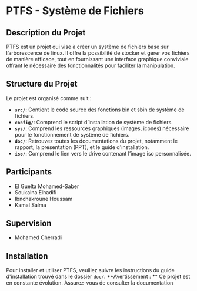 # PTFS - Système de Fichiers 

## Description du Projet

PTFS est un projet qui vise à créer un système de fichiers base sur l’arborescence de linux. Il offre la possibilité de stocker et gérer vos fichiers de manière efficace, tout en fournissant une interface graphique conviviale offrant le nécessaire des fonctionnalités pour faciliter la manipulation.

## Structure du Projet

Le projet est organisé comme suit :

- **`src/`**: Contient le code source des fonctions bin et sbin de système de fichiers.
- **`config/`**: Comprend le script d’installation de système de fichiers.
- **`sys/`**: Comprend les ressources graphiques (images, icones) nécessaire pour le fonctionnement de système de fichiers.
- **`doc/`**: Retrouvez toutes les documentations du projet, notamment le rapport, la présentation (PPT), et le guide d'installation.
- **`iso/`**: Comprend le lien vers le drive contenant l’image iso personnalisée.

## Participants
- El Guelta Mohamed-Saber 
- Soukaina Elhadifi
- Ibnchakroune Houssam 
- Kamal Salma 

## Supervision
- Mohamed Cherradi

## Installation
Pour installer et utiliser PTFS, veuillez suivre les instructions du guide d'installation trouvé dans le dossier `doc/`.
**Avertissement : ** Ce projet est en constante évolution. Assurez-vous de consulter la documentation 
